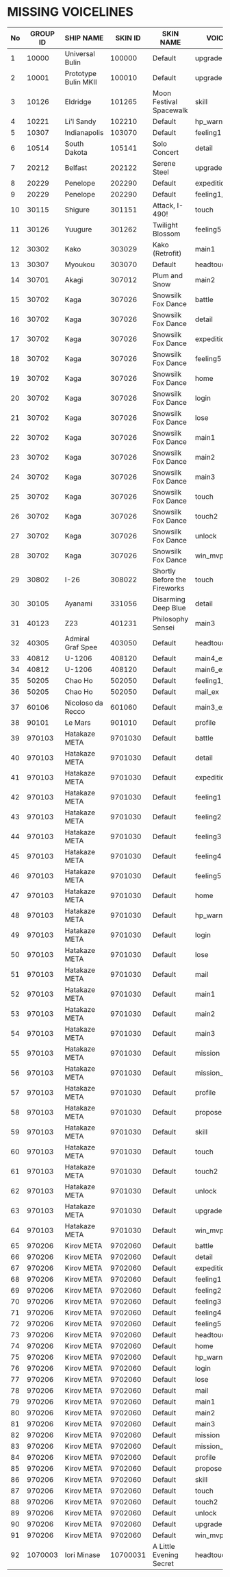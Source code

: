# MISSING VOICELINES

| No | GROUP ID | SHIP NAME | SKIN ID | SKIN NAME | VOICEKEY |
|----|----------|-----------|---------|-----------|----------|
| 1 | 10000 | Universal Bulin | 100000 | Default | upgrade |
| 2 | 10001 | Prototype Bulin MKII | 100010 | Default | upgrade |
| 3 | 10126 | Eldridge | 101265 | Moon Festival Spacewalk | skill |
| 4 | 10221 | Li'l Sandy | 102210 | Default | hp_warning |
| 5 | 10307 | Indianapolis | 103070 | Default | feeling1 |
| 6 | 10514 | South Dakota | 105141 | Solo Concert | detail |
| 7 | 20212 | Belfast | 202122 | Serene Steel | upgrade |
| 8 | 20229 | Penelope | 202290 | Default | expedition_ex |
| 9 | 20229 | Penelope | 202290 | Default | feeling1_ex |
| 10 | 30115 | Shigure | 301151 | Attack, I-490! | touch |
| 11 | 30126 | Yuugure | 301262 | Twilight Blossom | feeling5 |
| 12 | 30302 | Kako | 303029 | Kako (Retrofit) | main1 |
| 13 | 30307 | Myoukou | 303070 | Default | headtouch |
| 14 | 30701 | Akagi | 307012 | Plum and Snow | main2 |
| 15 | 30702 | Kaga | 307026 | Snowsilk Fox Dance | battle |
| 16 | 30702 | Kaga | 307026 | Snowsilk Fox Dance | detail |
| 17 | 30702 | Kaga | 307026 | Snowsilk Fox Dance | expedition |
| 18 | 30702 | Kaga | 307026 | Snowsilk Fox Dance | feeling5 |
| 19 | 30702 | Kaga | 307026 | Snowsilk Fox Dance | home |
| 20 | 30702 | Kaga | 307026 | Snowsilk Fox Dance | login |
| 21 | 30702 | Kaga | 307026 | Snowsilk Fox Dance | lose |
| 22 | 30702 | Kaga | 307026 | Snowsilk Fox Dance | main1 |
| 23 | 30702 | Kaga | 307026 | Snowsilk Fox Dance | main2 |
| 24 | 30702 | Kaga | 307026 | Snowsilk Fox Dance | main3 |
| 25 | 30702 | Kaga | 307026 | Snowsilk Fox Dance | touch |
| 26 | 30702 | Kaga | 307026 | Snowsilk Fox Dance | touch2 |
| 27 | 30702 | Kaga | 307026 | Snowsilk Fox Dance | unlock |
| 28 | 30702 | Kaga | 307026 | Snowsilk Fox Dance | win_mvp |
| 29 | 30802 | I-26 | 308022 | Shortly Before the Fireworks | touch |
| 30 | 30105 | Ayanami | 331056 | Disarming Deep Blue | detail |
| 31 | 40123 | Z23 | 401231 | Philosophy Sensei | main3 |
| 32 | 40305 | Admiral Graf Spee | 403050 | Default | headtouch |
| 33 | 40812 | U-1206 | 408120 | Default | main4_ex |
| 34 | 40812 | U-1206 | 408120 | Default | main6_ex |
| 35 | 50205 | Chao Ho | 502050 | Default | feeling1_ex |
| 36 | 50205 | Chao Ho | 502050 | Default | mail_ex |
| 37 | 60106 | Nicoloso da Recco | 601060 | Default | main3_ex |
| 38 | 90101 | Le Mars | 901010 | Default | profile |
| 39 | 970103 | Hatakaze META | 9701030 | Default | battle |
| 40 | 970103 | Hatakaze META | 9701030 | Default | detail |
| 41 | 970103 | Hatakaze META | 9701030 | Default | expedition |
| 42 | 970103 | Hatakaze META | 9701030 | Default | feeling1 |
| 43 | 970103 | Hatakaze META | 9701030 | Default | feeling2 |
| 44 | 970103 | Hatakaze META | 9701030 | Default | feeling3 |
| 45 | 970103 | Hatakaze META | 9701030 | Default | feeling4 |
| 46 | 970103 | Hatakaze META | 9701030 | Default | feeling5 |
| 47 | 970103 | Hatakaze META | 9701030 | Default | home |
| 48 | 970103 | Hatakaze META | 9701030 | Default | hp_warning |
| 49 | 970103 | Hatakaze META | 9701030 | Default | login |
| 50 | 970103 | Hatakaze META | 9701030 | Default | lose |
| 51 | 970103 | Hatakaze META | 9701030 | Default | mail |
| 52 | 970103 | Hatakaze META | 9701030 | Default | main1 |
| 53 | 970103 | Hatakaze META | 9701030 | Default | main2 |
| 54 | 970103 | Hatakaze META | 9701030 | Default | main3 |
| 55 | 970103 | Hatakaze META | 9701030 | Default | mission |
| 56 | 970103 | Hatakaze META | 9701030 | Default | mission_complete |
| 57 | 970103 | Hatakaze META | 9701030 | Default | profile |
| 58 | 970103 | Hatakaze META | 9701030 | Default | propose |
| 59 | 970103 | Hatakaze META | 9701030 | Default | skill |
| 60 | 970103 | Hatakaze META | 9701030 | Default | touch |
| 61 | 970103 | Hatakaze META | 9701030 | Default | touch2 |
| 62 | 970103 | Hatakaze META | 9701030 | Default | unlock |
| 63 | 970103 | Hatakaze META | 9701030 | Default | upgrade |
| 64 | 970103 | Hatakaze META | 9701030 | Default | win_mvp |
| 65 | 970206 | Kirov META | 9702060 | Default | battle |
| 66 | 970206 | Kirov META | 9702060 | Default | detail |
| 67 | 970206 | Kirov META | 9702060 | Default | expedition |
| 68 | 970206 | Kirov META | 9702060 | Default | feeling1 |
| 69 | 970206 | Kirov META | 9702060 | Default | feeling2 |
| 70 | 970206 | Kirov META | 9702060 | Default | feeling3 |
| 71 | 970206 | Kirov META | 9702060 | Default | feeling4 |
| 72 | 970206 | Kirov META | 9702060 | Default | feeling5 |
| 73 | 970206 | Kirov META | 9702060 | Default | headtouch |
| 74 | 970206 | Kirov META | 9702060 | Default | home |
| 75 | 970206 | Kirov META | 9702060 | Default | hp_warning |
| 76 | 970206 | Kirov META | 9702060 | Default | login |
| 77 | 970206 | Kirov META | 9702060 | Default | lose |
| 78 | 970206 | Kirov META | 9702060 | Default | mail |
| 79 | 970206 | Kirov META | 9702060 | Default | main1 |
| 80 | 970206 | Kirov META | 9702060 | Default | main2 |
| 81 | 970206 | Kirov META | 9702060 | Default | main3 |
| 82 | 970206 | Kirov META | 9702060 | Default | mission |
| 83 | 970206 | Kirov META | 9702060 | Default | mission_complete |
| 84 | 970206 | Kirov META | 9702060 | Default | profile |
| 85 | 970206 | Kirov META | 9702060 | Default | propose |
| 86 | 970206 | Kirov META | 9702060 | Default | skill |
| 87 | 970206 | Kirov META | 9702060 | Default | touch |
| 88 | 970206 | Kirov META | 9702060 | Default | touch2 |
| 89 | 970206 | Kirov META | 9702060 | Default | unlock |
| 90 | 970206 | Kirov META | 9702060 | Default | upgrade |
| 91 | 970206 | Kirov META | 9702060 | Default | win_mvp |
| 92 | 1070003 | Iori Minase | 10700031 | A Little Evening Secret | headtouch |
